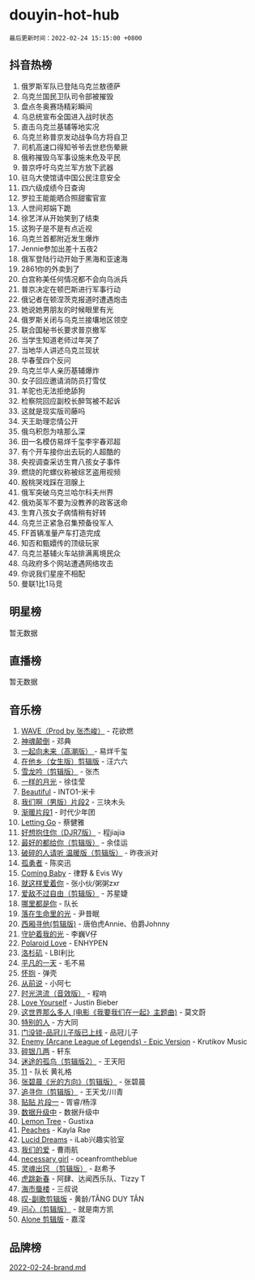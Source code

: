 # douyin-hot-hub

`最后更新时间：2022-02-24 15:15:00 +0800`

## 抖音热榜

1. 俄罗斯军队已登陆乌克兰敖德萨
1. 乌克兰国民卫队司令部被摧毁
1. 盘点冬奥赛场精彩瞬间
1. 乌总统宣布全国进入战时状态
1. 直击乌克兰基辅等地实况
1. 乌克兰称普京发动战争乌方将自卫
1. 司机高速口得知爷爷去世悲伤晕厥
1. 俄称摧毁乌军事设施未危及平民
1. 普京呼吁乌克兰军方放下武器
1. 驻乌大使馆请中国公民注意安全
1. 四六级成绩今日查询
1. 罗拉王能能晒合照甜蜜官宣
1. 人世间郑娟下跪
1. 徐艺洋从开始笑到了结束
1. 这狗子是不是有点近视
1. 乌克兰首都附近发生爆炸
1. Jennie参加出差十五夜2
1. 俄军登陆行动开始于黑海和亚速海
1. 2861你的外卖到了
1. 白宫称美任何情况都不会向乌派兵
1. 普京决定在顿巴斯进行军事行动
1. 俄记者在顿涅茨克报道时遭遇炮击
1. 她说她男朋友的时候眼里有光
1. 俄罗斯关闭与乌克兰接壤地区领空
1. 联合国秘书长要求普京撤军
1. 当学生知道老师过年哭了
1. 当地华人讲述乌克兰现状
1. 华春莹四个反问
1. 乌克兰华人亲历基辅爆炸
1. 女子回应邀请消防员打雪仗
1. 羊驼也无法拒绝舔狗
1. 检察院回应副校长醉驾被不起诉
1. 这就是现实版司藤吗
1. 天王助理恋情公开
1. 俄乌积怨为啥那么深
1. 田一名模仿易烊千玺李宇春邓超
1. 有个开车接你出去玩的人超酷的
1. 央视调查采访生育八孩女子事件
1. 燃烧的陀螺仪称被综艺盗用视频
1. 殷桃哭戏踩在泪腺上
1. 俄军突破乌克兰哈尔科夫州界
1. 俄劝英军不要为没教养的政客送命
1. 生育八孩女子病情稍有好转
1. 乌克兰正紧急召集预备役军人
1. FF首辆准量产车打造完成
1. 知否和甄嬛传的顶级玩家
1. 乌克兰基辅火车站排满离境民众
1. 乌政府多个网站遭遇网络攻击
1. 你说我们星座不相配
1. 曼联1比1马竞

## 明星榜

暂无数据

## 直播榜

暂无数据

## 音乐榜

1. [WAVE（Prod by 张杰峻）](https://sf6-cdn-tos.douyinstatic.com/obj/tos-cn-ve-2774/ffb189e5870a4074b9251322f2fb4727) - 花欲燃
1. [神魂颠倒](https://sf3-cdn-tos.douyinstatic.com/obj/tos-cn-ve-2774/35bf9a0f55b140cbad2ef9c9fd1c355a) - 邓典
1. [一起向未来（高潮版）	]() - 易烊千玺
1. [在他乡（女生版）剪辑版]() - 汪六六
1. [雪龙吟（剪辑版）](https://sf3-cdn-tos.douyinstatic.com/obj/tos-cn-ve-2774/eb93b97fa3d4462e90b96fae1005e213) - 张杰
1. [一样的月光]() - 徐佳莹
1. [Beautiful]() - INTO1-米卡
1. [我们啊（男版）片段2](https://sf3-cdn-tos.douyinstatic.com/obj/tos-cn-ve-2774/069198d37333496097851cb872387829) - 三块木头
1. [渐暖片段1]() - 时代少年团
1. [Letting Go]() - 蔡健雅
1. [好想抱住你（DJR7版）]() - 程jiajia
1. [最好的都给你（剪辑版）](https://sf3-cdn-tos.douyinstatic.com/obj/tos-cn-ve-2774/e321304ad36c4bdc88df946f53b7b6f9) - 余佳运
1. [破碎的人请听 温暖版（剪辑版）](https://sf6-cdn-tos.douyinstatic.com/obj/tos-cn-ve-2774/639c11430cc04c61a944a1317926b641) - 昨夜派对
1. [孤勇者]() - 陈奕迅
1. [Coming Baby](https://sf3-cdn-tos.douyinstatic.com/obj/tos-cn-ve-2774/f02fe2dbebf642a6ba6faa6c3b9853ad) - 律野 & Evis Wy
1. [就这样爱着你]() - 张小伙/粥粥zxr
1. [爱敌不过自由（剪辑版）](https://sf3-cdn-tos.douyinstatic.com/obj/tos-cn-ve-2774/0085442c31ab4ac5998aac57c16d930b) - 苏星婕
1. [哪里都是你]() - 队长
1. [ 落在生命里的光](https://sf6-cdn-tos.douyinstatic.com/obj/tos-cn-ve-2774/02cf0f139fb44975aa76d99a5542036e) - 尹昔眠
1. [西厢寻他(剪辑版)](https://sf3-cdn-tos.douyinstatic.com/obj/tos-cn-ve-2774/e6fffa033a174a2cb6425bfcc28b7d5d) - 唐伯虎Annie、伯爵Johnny
1. [守护着我的光](https://sf3-cdn-tos.douyinstatic.com/obj/tos-cn-ve-2774/313235b651a84c11a8c9dea19ff24fe3) - 李巍V仔
1. [Polaroid Love](https://sf3-cdn-tos.douyinstatic.com/obj/tos-cn-ve-2774/c815a9c205c142c7880de01aeacffcc9) - ENHYPEN
1. [洛杉矶](https://sf3-cdn-tos.douyinstatic.com/obj/tos-cn-ve-2774/6a65a749415e47988b83c0968476d343) - LBI利比
1. [平凡的一天]() - 毛不易
1. [怀抱]() - 弹壳
1. [从前说]() - 小阿七
1. [时光洪流（音效版）]() - 程响
1. [Love Yourself]() - Justin Bieber
1. [这世界那么多人 (电影《我要我们在一起》主题曲)]() - 莫文蔚
1. [特别的人]() - 方大同
1. [门没锁-品冠儿子版已上线]() - 品冠儿子
1. [Enemy (Arcane League of Legends) - Epic Version](https://sf6-cdn-tos.douyinstatic.com/obj/tos-cn-ve-2774/9feec24f23834b06bdde8482cdbea15b) - Krutikov Music
1. [碎银几两]() - 轩东
1. [迷途的孤鸟（剪辑版2）](https://sf3-cdn-tos.douyinstatic.com/obj/tos-cn-ve-2774/2e66f1fbe49240fd8c37a0e510129c89) - 王天阳
1. [11](https://sf6-cdn-tos.douyinstatic.com/obj/tos-cn-ve-2774/9e7c6cc79eb64e2fadb0af297165d43b) - 队长 黄礼格
1. [张碧晨《光的方向》（剪辑版）]() - 张碧晨
1. [追寻你（剪辑版）](https://sf6-cdn-tos.douyinstatic.com/obj/tos-cn-ve-2774/cfb22ccf85784f2f83bcefe9ad675822) - 王天戈/川青
1. [贴贴 片段一](https://sf3-cdn-tos.douyinstatic.com/obj/tos-cn-ve-2774/43592a571cd04dcb87a151851f697181) - 胥睿/杨淳
1. [数据升级中]() - 数据升级中
1. [Lemon Tree](https://sf3-cdn-tos.douyinstatic.com/obj/tos-cn-ve-2774/3c9a89fe7736474a989d239664c35bcf) - Gustixa
1. [Peaches](https://sf3-cdn-tos.douyinstatic.com/obj/tos-cn-ve-2774/15b2ac36492a40a485ca49f175bb3f5c) - Kayla Rae
1. [Lucid Dreams](https://sf6-cdn-tos.douyinstatic.com/obj/tos-cn-ve-2774/7269089eac954483adb648d85b503ead) - iLab兴趣实验室
1. [我们的爱](https://sf3-cdn-tos.douyinstatic.com/obj/tos-cn-ve-2774/b6ecf7a484314af4a843e93893795216) - 曹雨航
1. [necessary girl](https://sf3-cdn-tos.douyinstatic.com/obj/tos-cn-ve-2774/357e1cc9d4564b0db7f589d498e98d2d) - oceanfromtheblue
1. [灵魂出窍 （剪辑版）]() - 赵希予
1. [虎跳新春]() - 阿肆、达闻西乐队、Tizzy T
1. [海市蜃楼](https://sf3-cdn-tos.douyinstatic.com/obj/tos-cn-ve-2774/25e937c50a8644a296341b06a9750a21) - 三叔说
1. [叹-副歌剪辑版](https://sf6-cdn-tos.douyinstatic.com/obj/tos-cn-ve-2774/aa7edc988e5e4ee48fa274c256723aa1) - 黄龄/TĂNG DUY TÂN
1. [问心（剪辑版）]() - 就是南方凯
1. [Alone 剪辑版](https://sf3-cdn-tos.douyinstatic.com/obj/tos-cn-ve-2774/2bf3353af91d432ebb6b60068f35c9dc) - 嘉滢

## 品牌榜

[2022-02-24-brand.md](2022-02-24-brand.md)
